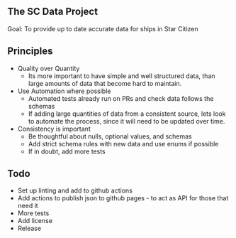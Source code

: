 ## The SC Data Project

Goal: To provide up to date accurate data for ships in Star Citizen

## Principles

- Quality over Quantity
    - Its more important to have simple and well structured data, than large amounts of data that 
    become hard to maintain.
- Use Automation where possible
    - Automated tests already run on PRs and check data follows the schemas
    - If adding large quantities of data from a consistent source, lets look to automate the process, 
    since it will need to be updated over time.
- Consistency is important
    - Be thoughtful about nulls, optional values, and schemas
    - Add strict schema rules with new data and use enums if possible
    - If in doubt, add more tests

## Todo

- Set up linting and add to github actions
- Add actions to publish json to github pages - to act as API for those that need it
- More tests
- Add license
- Release